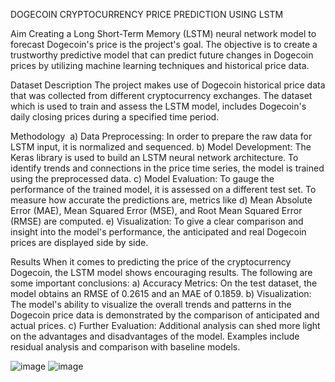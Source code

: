 DOGECOIN CRYPTOCURRENCY PRICE PREDICTION USING LSTM

Aim
Creating a Long Short-Term Memory (LSTM) neural network model to forecast Dogecoin's price is the project's goal. The objective is to create a trustworthy predictive model that can predict future changes in Dogecoin prices by utilizing machine learning techniques and historical price data.

Dataset Description
The project makes use of Dogecoin historical price data that was collected from different cryptocurrency exchanges. The dataset which is used to train and assess the LSTM model, includes Dogecoin's daily closing prices during a specified time period.

Methodology 
a) Data Preprocessing: In order to prepare the raw data for LSTM input, it is normalized and sequenced.
b) Model Development: The Keras library is used to build an LSTM neural network architecture. To identify trends and connections in the price time series, the model 
   is trained using the preprocessed data.
c) Model Evaluation: To gauge the performance of the trained model, it is assessed on a different test set. To measure how accurate the predictions are, metrics like d) Mean Absolute Error (MAE), Mean Squared Error (MSE), and Root Mean Squared Error (RMSE) are computed.
e) Visualization: To give a clear comparison and insight into the model's performance, the anticipated and real Dogecoin prices are displayed side by side.

Results
When it comes to predicting the price of the cryptocurrency Dogecoin, the LSTM model shows encouraging results. The following are some important conclusions:
a) Accuracy Metrics: On the test dataset, the model obtains an RMSE of 0.2615 and an MAE of 0.1859.
b) Visualization: The model's ability to visualize the overall trends and patterns in the Dogecoin price data is demonstrated by the comparison of anticipated and 
   actual prices.
c) Further Evaluation: Additional analysis can shed more light on the advantages and disadvantages of the model. Examples include residual analysis and comparison 
   with baseline models.

   ![image](https://github.com/abishekpure/ML-Projects/assets/124038118/5de9a263-5650-42d3-b405-c4ded5c41351)
   ![image](https://github.com/abishekpure/ML-Projects/assets/124038118/7c5e0a0e-71bc-4630-8dff-a56d55d1895f)



